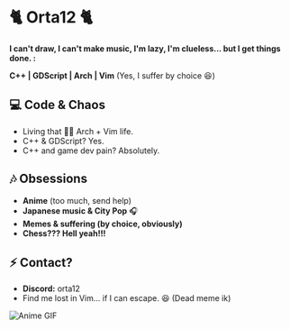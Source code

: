 # 🐈 Orta12 🐈

**I can't draw, I can't make music, I'm lazy, I'm clueless... but I get things done. :**

**C++ | GDScript | Arch | Vim** (Yes, I suffer by choice 😆)

## 💻 Code & Chaos
- Living that 🏴‍☠️ Arch + Vim life.
- C++ & GDScript? Yes.
- C++ and game dev pain? Absolutely.

## 🎶 Obsessions
- **Anime** (too much, send help)
- **Japanese music & City Pop** 🎧
- **Memes & suffering (by choice, obviously)**
- **Chess??? Hell yeah!!!**

## ⚡ Contact?
- **Discord:** orta12
- Find me lost in Vim... if I can escape. 😆 (Dead meme ik)

![Anime GIF](https://media.tenor.com/0CWEfLlDqN0AAAAd/coding-anime.gif)

